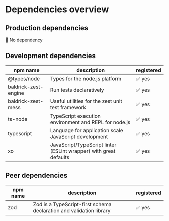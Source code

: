 # Dependencies overview

## Production dependencies

🎉 No dependency

## Development dependencies

| npm name             | description                                                       | registered |
| -------------------- | ----------------------------------------------------------------- | ---------- |
| @types/node          | Types for the node.js platform                                    | ✅ yes      |
| baldrick-zest-engine | Run tests declaratively                                           | ✅ yes      |
| baldrick-zest-mess   | Useful utilities for the zest unit test framework                 | ✅ yes      |
| ts-node              | TypeScript execution environment and REPL for node.js             | ✅ yes      |
| typescript           | Language for application scale JavaScript development             | ✅ yes      |
| xo                   | JavaScript/TypeScript linter (ESLint wrapper) with great defaults | ✅ yes      |

## Peer dependencies

| npm name | description                                                         | registered |
| -------- | ------------------------------------------------------------------- | ---------- |
| zod      | Zod is a TypeScript-first schema declaration and validation library | ✅ yes      |
